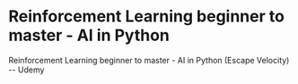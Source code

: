 # Reinforcement Learning beginner to master - AI in Python

Reinforcement Learning beginner to master - AI in Python (Escape Velocity) -- Udemy
